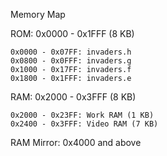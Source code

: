 Memory Map

ROM: 0x0000 - 0x1FFF (8 KB)

    0x0000 - 0x07FF: invaders.h
    0x0800 - 0x0FFF: invaders.g
    0x1000 - 0x17FF: invaders.f
    0x1800 - 0x1FFF: invaders.e

RAM: 0x2000 - 0x3FFF (8 KB)

    0x2000 - 0x23FF: Work RAM (1 KB)
    0x2400 - 0x3FFF: Video RAM (7 KB)
    
RAM Mirror: 0x4000 and above